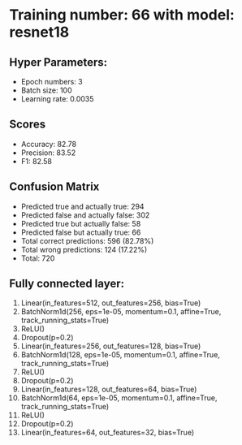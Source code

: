 # Training number: 66 with model: resnet18
## Hyper Parameters:
- Epoch numbers: 3
- Batch size: 100
- Learning rate: 0.0035

## Scores
- Accuracy: 82.78
- Precision: 83.52
- F1: 82.58

## Confusion Matrix
- Predicted true and actually true: 294
- Predicted false and actually false: 302
- Predicted true but actually false: 58
- Predicted false but actually true: 66
- Total correct predictions: 596 (82.78%)
- Total wrong predictions: 124 (17.22%)
- Total: 720

## Fully connected layer:
1. Linear(in_features=512, out_features=256, bias=True)
2. BatchNorm1d(256, eps=1e-05, momentum=0.1, affine=True, track_running_stats=True)
3. ReLU()
4. Dropout(p=0.2)
5. Linear(in_features=256, out_features=128, bias=True)
6. BatchNorm1d(128, eps=1e-05, momentum=0.1, affine=True, track_running_stats=True)
7. ReLU()
8. Dropout(p=0.2)
9. Linear(in_features=128, out_features=64, bias=True)
10. BatchNorm1d(64, eps=1e-05, momentum=0.1, affine=True, track_running_stats=True)
11. ReLU()
12. Dropout(p=0.2)
13. Linear(in_features=64, out_features=32, bias=True)